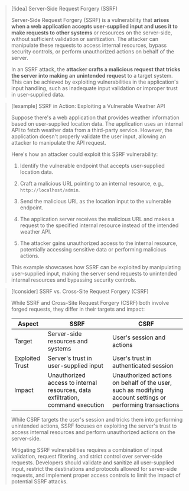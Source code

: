 > [!idea] Server-Side Request Forgery (SSRF)
> 
> Server-Side Request Forgery (SSRF) is a vulnerability that **arises when a web application accepts user-supplied input and uses it to make requests to other systems** or resources on the server-side, without sufficient validation or sanitization. The attacker can manipulate these requests to access internal resources, bypass security controls, or perform unauthorized actions on behalf of the server.
> 
> In an SSRF attack, the **attacker crafts a malicious request that tricks the server into making an unintended request** to a target system. This can be achieved by exploiting vulnerabilities in the application's input handling, such as inadequate input validation or improper trust in user-supplied data.

> [!example] SSRF in Action: Exploiting a Vulnerable Weather API
>
> Suppose there's a web application that provides weather information based on user-supplied location data. The application uses an internal API to fetch weather data from a third-party service. However, the application doesn't properly validate the user input, allowing an attacker to manipulate the API request.
>
> Here's how an attacker could exploit this SSRF vulnerability:
>
> 1. Identify the vulnerable endpoint that accepts user-supplied location data.
>
> 2. Craft a malicious URL pointing to an internal resource, e.g., `http://localhost/admin`.
>
> 3. Send the malicious URL as the location input to the vulnerable endpoint.
>
> 4. The application server receives the malicious URL and makes a request to the specified internal resource instead of the intended weather API.
>
> 5. The attacker gains unauthorized access to the internal resource, potentially accessing sensitive data or performing malicious actions.
>
> This example showcases how SSRF can be exploited by manipulating user-supplied input, making the server send requests to unintended internal resources and bypassing security controls.

> [!consider] SSRF vs. Cross-Site Request Forgery (CSRF)
> 
> While SSRF and Cross-Site Request Forgery (CSRF) both involve forged requests, they differ in their targets and impact:
> 
> | Aspect | SSRF | CSRF |
> |--------|------|------|
> | Target | Server-side resources and systems | User's session and actions |
> | Exploited Trust | Server's trust in user-supplied input | User's trust in authenticated session |
> | Impact | Unauthorized access to internal resources, data exfiltration, command execution | Unauthorized actions on behalf of the user, such as modifying account settings or performing transactions |
> 
> While CSRF targets the user's session and tricks them into performing unintended actions, SSRF focuses on exploiting the server's trust to access internal resources and perform unauthorized actions on the server-side.
> 
> Mitigating SSRF vulnerabilities requires a combination of input validation, request filtering, and strict control over server-side requests. Developers should validate and sanitize all user-supplied input, restrict the destinations and protocols allowed for server-side requests, and implement proper access controls to limit the impact of potential SSRF attacks.